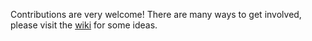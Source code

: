 Contributions are very welcome! There are many ways to get involved, please visit the [wiki](https://github.com/EuropeanaNewspapers/ner-corpora/wiki/Corpus-cleanup) for some ideas.
